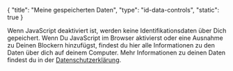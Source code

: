 {
    "title": "Meine gespeicherten Daten",
    "type": "id-data-controls",
    "static": true
}
 
<noscript class="noscript noscript-privacy-policy">Wenn JavaScript deaktiviert ist, werden keine Identifikationsdaten über Dich gepeichert. Wenn Du JavaScript im Browser aktivierst oder eine Ausnahme zu Deinen Blockern hinzufügst, findest du hier alle Informationen zu den Daten über dich auf deinem Computer. Mehr Informationen zu deinen Daten findest du in der <a href="/privacy">Datenschutzerklärung</a>.</noscript>
